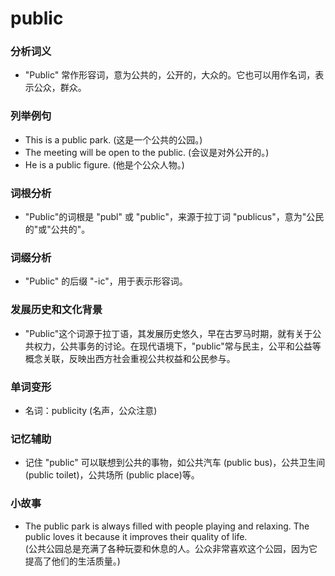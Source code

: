 # public

### 分析词义

  

*   "Public" 常作形容词，意为公共的，公开的，大众的。它也可以用作名词，表示公众，群众。

  

### 列举例句

  

*   This is a public park. (这是一个公共的公园。)
*   The meeting will be open to the public. (会议是对外公开的。)
*   He is a public figure. (他是个公众人物。)

  

### 词根分析

  

*   "Public"的词根是 "publ" 或 "public"，来源于拉丁词 "publicus"，意为"公民的"或"公共的"。

  

### 词缀分析

  

*   "Public" 的后缀 "-ic"，用于表示形容词。

  

### 发展历史和文化背景

  

*   "Public"这个词源于拉丁语，其发展历史悠久，早在古罗马时期，就有关于公共权力，公共事务的讨论。在现代语境下，"public"常与民主，公平和公益等概念关联，反映出西方社会重视公共权益和公民参与。

  

### 单词变形

  

*   名词：publicity (名声，公众注意)

  

### 记忆辅助

  

*   记住 "public" 可以联想到公共的事物，如公共汽车 (public bus)，公共卫生间 (public toilet)，公共场所 (public place)等。

  

### 小故事

  

*   The public park is always filled with people playing and relaxing. The public loves it because it improves their quality of life.  
    (公共公园总是充满了各种玩耍和休息的人。公众非常喜欢这个公园，因为它提高了他们的生活质量。)

